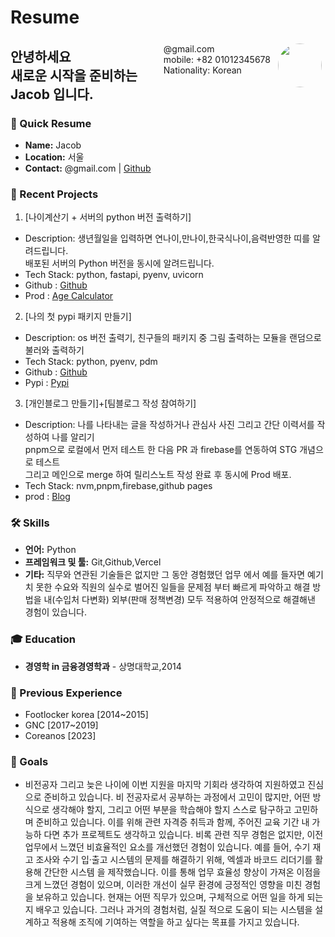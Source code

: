 # Resume

<img style="float:right;border-radius:50%;width:70px;padding:6px" src="/images/doh.webp" />

<span style="float:right;padding:6px"> 
  @gmail.com <br> mobile: +82 01012345678 <br> Nationality: Korean 
</span>

## 안녕하세요<br> 새로운 시작을 준비하는 Jacob 입니다.

### 📄 Quick Resume

- **Name:** Jacob
- **Location:** 서울
- **Contact:** @gmail.com  | [Github](https://github.com/Jacob-53)

### 🌟 Recent Projects

1. [나이계산기 + 서버의 python 버전 출력하기]
 - Description: 생년월일을 입력하면 연나이,만나이,한국식나이,음력반영한 띠를 알려드립니다.<br> 배포된 서버의 Python 버전을 동시에 알려드립니다.
 - Tech Stack: python, fastapi, pyenv, uvicorn 
 - Github : [Github](https://github.com/Jacob-53/nextjs-fastapi-starter)
 - Prod : [Age Calculator](https://acalc.jacob53.shop/)

2. [나의 첫 pypi 패키지 만들기]
 - Description: os 버전 출력기, 친구들의 패키지 중 그림 출력하는 모듈을 랜덤으로 불러와 출력하기
 - Tech Stack: python, pyenv, pdm
 - Github : [Github](https://github.com/Jacob-53/jacob-os-version-check)
 - Pypi : [Pypi](https://pypi.org/project/jacob-os-version-check/)

3. [개인블로그 만들기]+[팀블로그 작성 참여하기]
 - Description: 나를 나타내는 글을 작성하거나 관심사 사진 그리고 간단 이력서를 작성하여 나를 알리기 <br> pnpm으로 로컬에서 먼저 테스트 한 다음  PR 과 firebase를 연동하여 STG 개념으로 테스트 <br> 그리고 메인으로 merge 하여 릴리스노트 작성 완료 후 동시에 Prod 배포. 
 - Tech Stack: nvm,pnpm,firebase,github pages
 - prod : [Blog](https://blog.jacob53.shop/)

### 🛠️ Skills

- **언어:** Python
- **프레임워크 및 툴:** Git,Github,Vercel
- **기타:** 직무와 연관된 기술들은 없지만 그 동안 경험했던 업무 에서 예를 들자면 예기치 못한 수요와 직원의 실수로 벌어진 일들을 문제점 부터 빠르게 파악하고 해결 방법을 내(수입처 다변화) 외부(판매 정책변경) 모두 적용하여 안정적으로 해결해낸 경험이 있습니다. 

### 🎓 Education
- **경영학 in 금융경영학과** - 상명대학교,2014

### 🏢 Previous Experience
- Footlocker korea [2014~2015]
- GNC [2017~2019]
- Coreanos [2023]

### 🎯 Goals
- 비전공자 그리고 늦은 나이에 이번 지원을 마지막 기회라 생각하여 지원하였고 진심으로 준비하고 있습니다. 비
전공자로서 공부하는 과정에서 고민이 많지만, 어떤 방식으로 생각해야 할지, 그리고 어떤 부분을 학습해야 할지
스스로 탐구하고 고민하며 준비하고 있습니다. 이를 위해 관련 자격증 취득과 함께, 주어진 교육 기간 내 가능하
다면 추가 프로젝트도 생각하고 있습니다.
비록 관련 직무 경험은 없지만, 이전 업무에서 느꼈던 비효율적인 요소를 개선했던 경험이 있습니다. 예를 들어,
수기 재고 조사와 수기 입·출고 시스템의 문제를 해결하기 위해, 엑셀과 바코드 리더기를 활용해 간단한 시스템
을 제작했습니다. 이를 통해 업무 효율성 향상이 가져온 이점을 크게 느꼈던 경험이 있으며, 이러한 개선이 실무
환경에 긍정적인 영향을 미친 경험을 보유하고 있습니다.
현재는 어떤 직무가 있으며, 구체적으로 어떤 일을 하게 되는지 배우고 있습니다. 그러나 과거의 경험처럼, 실질
적으로 도움이 되는 시스템을 설계하고 적용해 조직에 기여하는 역할을 하고 싶다는 목표를 가지고 있습니다.


